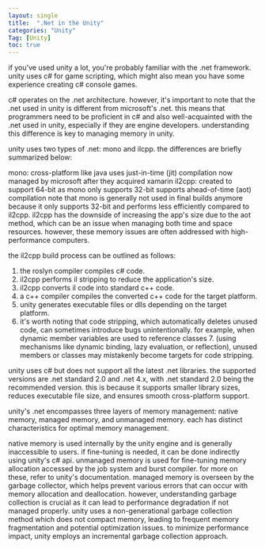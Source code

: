 ```yaml
---
layout: single
title:  ".Net in the Unity"
categories: "Unity"
Tag: [Unity]
toc: true
---
```


if you've used unity a lot, you're probably familiar with the .net framework. unity uses c# for game scripting, which might also mean you have some experience creating c# console games.

c# operates on the .net architecture. however, it's important to note that the .net used in unity is different from microsoft's .net. this means that programmers need to be proficient in c# and also well-acquainted with the .net used in unity, especially if they are engine developers. understanding this difference is key to managing memory in unity.

unity uses two types of .net: mono and ilcpp. the differences are briefly summarized below:

mono:
cross-platform like java
uses just-in-time (jit) compilation
now managed by microsoft after they acquired xamarin
il2cpp:
created to support 64-bit as mono only supports 32-bit
supports ahead-of-time (aot) compilation
note that mono is generally not used in final builds anymore because it only supports 32-bit and performs less efficiently compared to il2cpp. il2cpp has the downside of increasing the app's size due to the aot method, which can be an issue when managing both time and space resources. however, these memory issues are often addressed with high-performance computers.

the il2cpp build process can be outlined as follows:

1. the roslyn compiler compiles c# code.
2. il2cpp performs il stripping to reduce the application's size.
3. il2cpp converts il code into standard c++ code.
4. a c++ compiler compiles the converted c++ code for the target platform.
5. unity generates executable files or dlls depending on the target platform.
6. it's worth noting that code stripping, which automatically deletes unused code, can sometimes introduce bugs unintentionally. for example, when dynamic member variables are used to reference classes 7. (using mechanisms like dynamic binding, lazy evaluation, or reflection), unused members or classes may mistakenly become targets for code stripping.

unity uses c# but does not support all the latest .net libraries. the supported versions are .net standard 2.0 and .net 4.x, with .net standard 2.0 being the recommended version. this is because it supports smaller library sizes, reduces executable file size, and ensures smooth cross-platform support.

unity's .net encompasses three layers of memory management: native memory, managed memory, and unmanaged memory. each has distinct characteristics for optimal memory management.

native memory is used internally by the unity engine and is generally inaccessible to users. if fine-tuning is needed, it can be done indirectly using unity's c# api.
unmanaged memory is used for fine-tuning memory allocation accessed by the job system and burst compiler. for more on these, refer to unity's documentation.
managed memory is overseen by the garbage collector, which helps prevent various errors that can occur with memory allocation and deallocation. however, understanding garbage collection is crucial as it can lead to performance degradation if not managed properly. unity uses a non-generational garbage collection method which does not compact memory, leading to frequent memory fragmentation and potential optimization issues. to minimize performance impact, unity employs an incremental garbage collection approach.